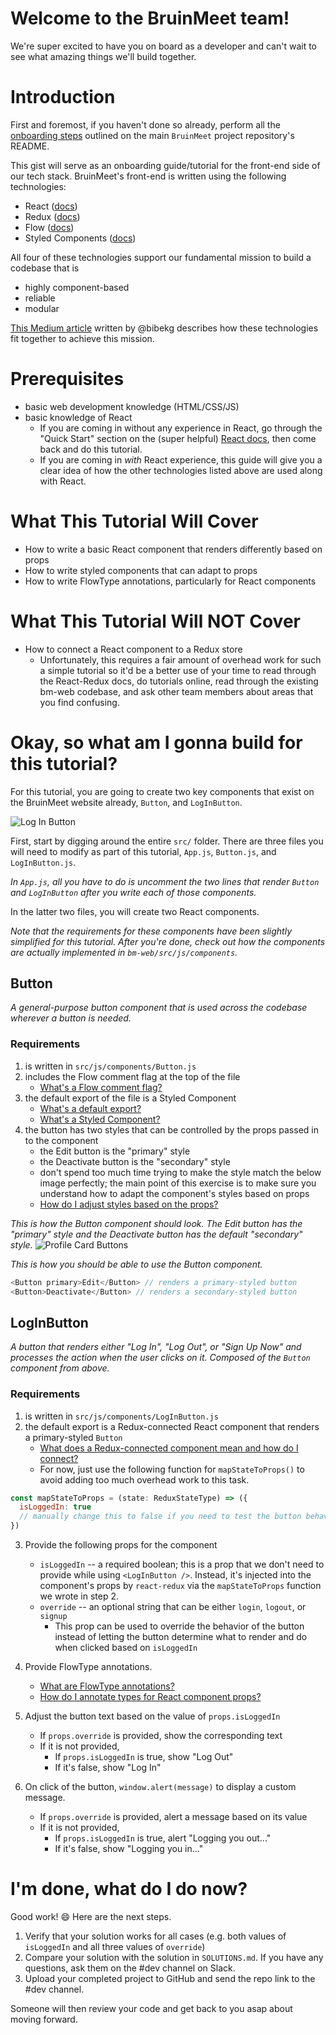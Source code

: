 # Welcome to the BruinMeet team! 

We're super excited to have you on board as a developer and can't wait to see what amazing things we'll build together.

# Introduction

First and foremost, if you haven't done so already, perform all the [onboarding steps](https://github.com/mitrikyle/Bruin-Meet/blob/master/README.md) outlined on the main `BruinMeet` project repository's README.

This gist will serve as an onboarding guide/tutorial for the front-end side of our tech stack. BruinMeet's front-end is written using the following technologies:
* React ([docs](https://reactjs.org/docs/hello-world.html))
* Redux ([docs](https://redux.js.org/))
* Flow ([docs](https://flow.org/en/docs/))
* Styled Components ([docs](https://www.styled-components.com/docs))

All four of these technologies support our fundamental mission to build a codebase that is
* highly component-based
* reliable
* modular

[This Medium article](https://medium.com/bruinmeet/i-architected-bruinmeets-front-end-these-are-the-technologies-i-used-and-why-ec60a8b5b238) written by @bibekg describes how these technologies fit together to achieve this mission.

# Prerequisites
* basic web development knowledge (HTML/CSS/JS)
* basic knowledge of React
    - If you are coming in without any experience in React, go through the "Quick Start" section on the (super helpful) [React docs](https://reactjs.org/docs/hello-world.html), then come back and do this tutorial.
    - If you are coming in *with* React experience, this guide will give you a clear idea of how the other technologies listed above are used along with React.

# What This Tutorial Will Cover
* How to write a basic React component that renders differently based on props
* How to write styled components that can adapt to props
* How to write FlowType annotations, particularly for React components

# What This Tutorial Will NOT Cover
* How to connect a React component to a Redux store
    - Unfortunately, this requires a fair amount of overhead work for such a simple tutorial so it'd be a better use of your time to read through the React-Redux docs, do tutorials online, read through the existing bm-web codebase, and ask other team members about areas that you find confusing.

# Okay, so what am I gonna build for this tutorial?
For this tutorial, you are going to create two key components that exist on the BruinMeet website already, `Button`, and `LogInButton`. 

![Log In Button](http://i67.tinypic.com/11kxytl.png)

First, start by digging around the entire `src/` folder. There are three files you will need to modify as part of this tutorial, `App.js`, `Button.js`, and `LogInButton.js`.

*In `App.js`, all you have to do is uncomment the two lines that render `Button` and `LogInButton` after you write each of those components.*

In the latter two files, you will create two React components. 

_Note that the requirements for these components have been slightly simplified for this tutorial. After you're done, check out how the components are actually implemented in `bm-web/src/js/components`._

## Button
_A general-purpose button component that is used across the codebase wherever a button is needed._

### Requirements
1. is written in `src/js/components/Button.js`
2. includes the Flow comment flag at the top of the file 
    * [What's a Flow comment flag?](https://flow.org/en/docs/usage/#toc-prepare-your-code-for-flow)
3. the default export of the file is a Styled Component 
    * [What's a default export?](https://developer.mozilla.org/en-US/docs/Web/JavaScript/Reference/Statements/export)
    * [What's a Styled Component?](https://www.styled-components.com/docs/basics#getting-started)
4. the button has two styles that can be controlled by the props passed in to the component
    * the Edit button is the "primary" style
    * the Deactivate button is the "secondary" style
    * don't spend too much time trying to make the style match the below image perfectly; the main point of this exercise is to make sure you understand how to adapt the component's styles based on props
    * [How do I adjust styles based on the props?](https://www.styled-components.com/docs/basics#adapting-based-on-props)

_This is how the Button component should look. The Edit button has the "primary" style and the Deactivate button has the default "secondary" style._
![Profile Card Buttons](http://i64.tinypic.com/25sqsqt.png)

_This is how you should be able to use the Button component._
```javascript
<Button primary>Edit</Button> // renders a primary-styled button
<Button>Deactivate</Button> // renders a secondary-styled button
```

## LogInButton
_A button that renders either "Log In", "Log Out", or "Sign Up Now" and processes the action when the user clicks on it. Composed of the `Button` component from above._

### Requirements
1. is written in `src/js/components/LogInButton.js`
2. the default export is a Redux-connected React component that renders a primary-styled `Button`
    * [What does a Redux-connected component mean and how do I connect?](https://redux.js.org/basics/usage-with-react)
    * For now, just use the following function for `mapStateToProps()` to avoid adding too much overhead work to this task.

```javascript
const mapStateToProps = (state: ReduxStateType) => ({
  isLoggedIn: true 
  // manually change this to false if you need to test the button behavior for logged-out users
})
```

3. Provide the following props for the component
    * `isLoggedIn` -- a required boolean; this is a prop that we don't need to provide while using `<LogInButton />`. Instead, it's injected into the component's props by `react-redux` via the `mapStateToProps` function we wrote in step 2.
    * `override` -- an optional string that can be either `login`, `logout`, or `signup`
        * This prop can be used to override the behavior of the button instead of letting the button determine what to render and do when clicked based on `isLoggedIn`

4. Provide FlowType annotations.
    * [What are FlowType annotations?](https://flow.org/en/docs/types/)
    * [How do I annotate types for React component props?](https://flow.org/en/docs/react/components/#toc-class-components)

5. Adjust the button text based on the value of `props.isLoggedIn`
    * If `props.override` is provided, show the corresponding text
    * If it is not provided,
        * If `props.isLoggedIn` is true, show "Log Out"
        * If it's false, show "Log In"

6. On click of the button, `window.alert(message)` to display a custom message.
    * If `props.override` is provided, alert a message based on its value
    * If it is not provided,
        * If `props.isLoggedIn` is true, alert "Logging you out..."
        * If it's false, show "Logging you in..."

# I'm done, what do I do now?
Good work! 😄 Here are the next steps.
1. Verify that your solution works for all cases (e.g. both values of `isLoggedIn` and all three values of `override`)
2. Compare your solution with the solution in `SOLUTIONS.md`. If you have any questions, ask them on the #dev channel on Slack.
3. Upload your completed project to GitHub and send the repo link to the #dev channel.

Someone will then review your code and get back to you asap about moving forward.
